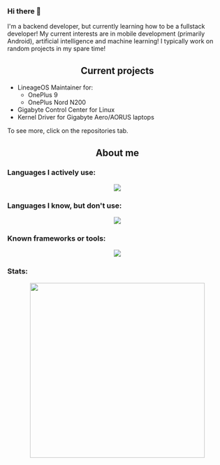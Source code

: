 ### Hi there 👋

<!--
**tangalbert919/tangalbert919** is a ✨ _special_ ✨ repository because its `README.md` (this file) appears on your GitHub profile.

Here are some ideas to get you started:

- 🔭 I’m currently working on ...
- 🌱 I’m currently learning ...
- 👯 I’m looking to collaborate on ...
- 🤔 I’m looking for help with ...
- 💬 Ask me about ...
- 📫 How to reach me: ...
- 😄 Pronouns: ...
- ⚡ Fun fact: ...
-->

I'm a backend developer, but currently learning how to be a fullstack developer! My current interests are in mobile development (primarily Android), artificial intelligence and machine learning! I typically work on random projects in my spare time!
<h2 align="center">Current projects</h2>

- LineageOS Maintainer for:
  - OnePlus 9
  - OnePlus Nord N200
- Gigabyte Control Center for Linux
- Kernel Driver for Gigabyte Aero/AORUS laptops

<p>To see more, click on the repositories tab.</p>
<h2 align="center">About me</h2>

### Languages I actively use:
<p align="center">
  <a href="https://skillsicon.dev">
    <img src="https://skillicons.dev/icons?i=c,cs,cpp,css,html,js,kotlin,py&perline=5" />
  </a>
</p>

### Languages I know, but don't use:
<p align="center">
  <a href="https://skillsicon.dev">
    <img src="https://skillicons.dev/icons?i=java&perline=5" />
  </a>
</p>

### Known frameworks or tools:
<p align="center">
  <a href="https://skillsicon.dev">
    <img src="https://skillicons.dev/icons?i=androidstudio,django,dotnet,git,github,idea,linux,pytorch,qt,vim,visualstudio,vscode&perline=5" />
  </a>
</p>

<h3>Stats:</h3>
<p align="center">
  <img src="https://github-readme-stats.vercel.app/api?username=tangalbert919" width=400 />
</p>
